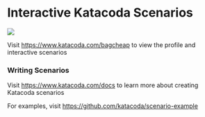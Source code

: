 # Interactive Katacoda Scenarios

[![](http://shields.katacoda.com/katacoda/bagcheap/count.svg)](https://www.katacoda.com/bagcheap "Get your profile on Katacoda.com")

Visit https://www.katacoda.com/bagcheap to view the profile and interactive scenarios

### Writing Scenarios
Visit https://www.katacoda.com/docs to learn more about creating Katacoda scenarios

For examples, visit https://github.com/katacoda/scenario-example
